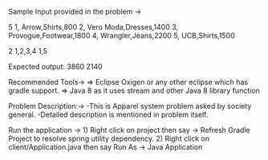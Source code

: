 Sample Input provided in the problem ->

5
1, Arrow,Shirts,800
2, Vero Moda,Dresses,1400
3, Provogue,Footwear,1800
4, Wrangler,Jeans,2200
5, UCB,Shirts,1500
 
2
1,2,3,4
1,5

Expected output:
3860
2140


Recommended Tools->
=> Eclipse Oxigen or any other eclipse which has gradle support.
=> Java 8 as it uses stream and other Java 8 library function

Problem Description:->
	-This is Apparel system problem asked by society general.
	-Detailed description is mentioned in problem itself.
	
Run the application ->
	1) Right click on project then say -> Refresh Gradle Project to resolve spring utility dependency.
	2) Right click on client/Application.java then say Run As -> Java Application